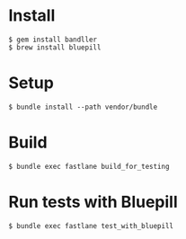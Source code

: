 # Install
```
$ gem install bandller
$ brew install bluepill
```

# Setup
```
$ bundle install --path vendor/bundle
```

# Build
```
$ bundle exec fastlane build_for_testing
```

# Run tests with Bluepill
```
$ bundle exec fastlane test_with_bluepill
```
